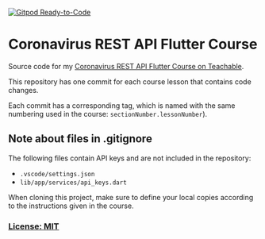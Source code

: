 [![Gitpod Ready-to-Code](https://img.shields.io/badge/Gitpod-Ready--to--Code-blue?logo=gitpod)](https://gitpod.io/#https://github.com/bizz84/coronavirus_rest_api_flutter_course) 

# Coronavirus REST API Flutter Course

Source code for my [Coronavirus REST API Flutter Course on Teachable](https://courses.codewithandrea.com/p/flutter-rest-api-course-build-a-coronavirus-tracking-app).

This repository has one commit for each course lesson that contains code changes.

Each commit has a corresponding tag, which is named with the same numbering used in the course: `sectionNumber.lessonNumber`).

## Note about files in .gitignore

The following files contain API keys and are not included in the repository:

- `.vscode/settings.json`
- `lib/app/services/api_keys.dart`

When cloning this project, make sure to define your local copies according to the instructions given in the course.

### [License: MIT](LICENSE.md)  